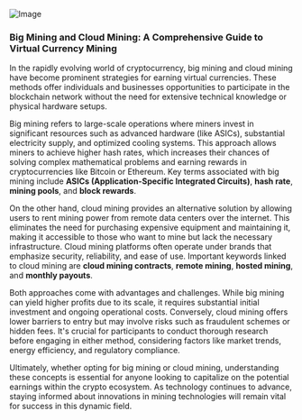 
![Image](https://github.com/user-attachments/assets/31692037-0104-4703-abd1-696b6a7dd41b)
### Big Mining and Cloud Mining: A Comprehensive Guide to Virtual Currency Mining

In the rapidly evolving world of cryptocurrency, big mining and cloud mining have become prominent strategies for earning virtual currencies. These methods offer individuals and businesses opportunities to participate in the blockchain network without the need for extensive technical knowledge or physical hardware setups.

Big mining refers to large-scale operations where miners invest in significant resources such as advanced hardware (like ASICs), substantial electricity supply, and optimized cooling systems. This approach allows miners to achieve higher hash rates, which increases their chances of solving complex mathematical problems and earning rewards in cryptocurrencies like Bitcoin or Ethereum. Key terms associated with big mining include **ASICs (Application-Specific Integrated Circuits)**, **hash rate**, **mining pools**, and **block rewards**.

On the other hand, cloud mining provides an alternative solution by allowing users to rent mining power from remote data centers over the internet. This eliminates the need for purchasing expensive equipment and maintaining it, making it accessible to those who want to mine but lack the necessary infrastructure. Cloud mining platforms often operate under brands that emphasize security, reliability, and ease of use. Important keywords linked to cloud mining are **cloud mining contracts**, **remote mining**, **hosted mining**, and **monthly payouts**.

Both approaches come with advantages and challenges. While big mining can yield higher profits due to its scale, it requires substantial initial investment and ongoing operational costs. Conversely, cloud mining offers lower barriers to entry but may involve risks such as fraudulent schemes or hidden fees. It's crucial for participants to conduct thorough research before engaging in either method, considering factors like market trends, energy efficiency, and regulatory compliance.

Ultimately, whether opting for big mining or cloud mining, understanding these concepts is essential for anyone looking to capitalize on the potential earnings within the crypto ecosystem. As technology continues to advance, staying informed about innovations in mining technologies will remain vital for success in this dynamic field.